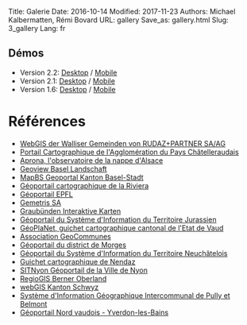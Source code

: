 Title: Galerie
Date: 2016-10-14
Modified: 2017-11-23
Authors: Michael Kalbermatten, Rémi Bovard
URL: gallery
Save_as: gallery.html
Slug: 3_gallery
Lang: fr

## Démos

* Version 2.2: [Desktop](https://geomapfish-demo.camptocamp.net/2.2/) / [Mobile](https://geomapfish-demo.camptocamp.net/2.2/mobile/)
* Version 2.1: [Desktop](https://geomapfish-demo.camptocamp.net/2.1/) / [Mobile](https://geomapfish-demo.camptocamp.net/2.1/mobile/)
* Version 1.6: [Desktop](https://geomapfish-demo.camptocamp.net/1.6/) / [Mobile](https://geomapfish-demo.camptocamp.net/1.6/mobile/)

# Références

* [WebGIS der Walliser Gemeinden von RUDAZ+PARTNER SA/AG](http://map.vsgis.ch/)
* [Portail Cartographique de l'Agglomération du Pays Châtelleraudais](https://carto.agglo-chatellerault.fr/)
* [Aprona, l'observatoire de la nappe d'Alsace](http://carto.aprona.net/)
* [Geoview Basel Landschaft](http://geoview.bl.ch/)
* [MapBS Geoportal Kanton Basel-Stadt](http://map.geo.bs.ch/)
* [Géoportail cartographique de la Riviera](https://map.cartoriviera.ch/)
* [Géoportail EPFL](https://geoportail.epfl.ch/)
* [Gemetris SA](http://www.gemetris.ch/prestations#SIG)
* [Graubünden Interaktive Karten](http://map.geo.gr.ch/)
* [Géoportail du Système d'Information du Territoire Jurassien](https://geo.jura.ch/)
* [GéoPlaNet, guichet cartographique cantonal de l'Etat de Vaud](http://www.geo.vd.ch/)
* [Association GeoCommunes](http://www.geocommunes.ch/)
* [Géoportail du district de Morges](https://map.cjl.ch/)
* [Géoportail du Système d'Information du Territoire Neuchâtelois](http://sitn.ne.ch/)
* [Guichet cartographique de Nendaz](http://nendaz-geoportail.sig.cloud.camptocamp.net/)
* [SITNyon Géoportail de la Ville de Nyon](https://map.nyon.ch/)
* [RegioGIS Berner Oberland](http://map.regiogis-beo.ch/)
* [webGIS Kanton Schwyz](https://map.geo.sz.ch/)
* [Système d'Information Géographique Intercommunal de Pully et Belmont](http://www.sigip.ch/)
* [Géoportail Nord vaudois - Yverdon-les-Bains](http://mapnv.ch/)
